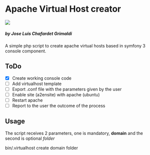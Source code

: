 # Apache Virtual Host creator

![](https://avatars2.githubusercontent.com/u/1892172?v=4&s=460)
##### by Jose Luis Chafardet Grimaldi

A simple php script to create apache virtual hosts based in symfony 3 console component.

## ToDo
- [x] Create working console code
- [ ] Add virtualhost template
- [ ] Export .conf file with the parameters given by the user
- [ ] Enable site (a2ensite) with apache (ubuntu)
- [ ] Restart apache
- [ ] Report to the user the outcome of the process

## Usage

The script receives 2 parameters, one is mandatory, **domain** and the second is optional _folder_

bin/.virtualhost create domain folder


